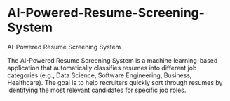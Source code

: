 # AI-Powered-Resume-Screening-System
AI-Powered Resume Screening System

The AI-Powered Resume Screening System is a machine learning-based application that automatically classifies resumes into different job categories (e.g., Data Science, Software Engineering, Business, Healthcare). The goal is to help recruiters quickly sort through resumes by identifying the most relevant candidates for specific job roles.